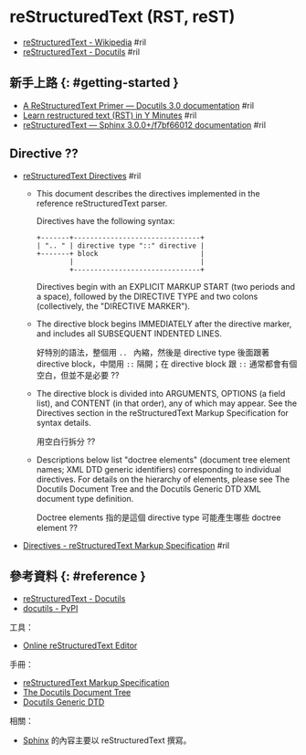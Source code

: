 # reStructuredText (RST, reST)

  - [reStructuredText \- Wikipedia](https://en.wikipedia.org/wiki/ReStructuredText) #ril
  - [reStructuredText - Docutils](http://docutils.sourceforge.net/rst.html) #ril

## 新手上路 {: #getting-started }

  - [A ReStructuredText Primer — Docutils 3\.0 documentation](https://docutils.readthedocs.io/en/sphinx-docs/user/rst/quickstart.html) #ril
  - [Learn restructured text \(RST\) in Y Minutes](https://learnxinyminutes.com/docs/rst/) #ril
  - [reStructuredText — Sphinx 3\.0\.0\+/f7bf66012 documentation](http://www.sphinx-doc.org/en/master/usage/restructuredtext/index.html) #ril

## Directive ??

  - [reStructuredText Directives](http://docutils.sourceforge.net/docs/ref/rst/directives.html) #ril

      - This document describes the directives implemented in the reference reStructuredText parser.

        Directives have the following syntax:

            +-------+-------------------------------+
            | ".. " | directive type "::" directive |
            +-------+ block                         |
                    |                               |
                    +-------------------------------+

        Directives begin with an EXPLICIT MARKUP START (two periods and a space), followed by the DIRECTIVE TYPE and two colons (collectively, the "DIRECTIVE MARKER").

      - The directive block begins IMMEDIATELY after the directive marker, and includes all SUBSEQUENT INDENTED LINES.

        好特別的語法，整個用 `.. ` 內縮，然後是 directive type 後面跟著 directive block，中間用 `::` 隔開；在 directive block 跟 `::` 通常都會有個空白，但並不是必要 ??

      - The directive block is divided into ARGUMENTS, OPTIONS (a field list), and CONTENT (in that order), any of which may appear. See the Directives section in the reStructuredText Markup Specification for syntax details.

        用空白行拆分 ??

      - Descriptions below list "doctree elements" (document tree element names; XML DTD generic identifiers) corresponding to individual directives. For details on the hierarchy of elements, please see The Docutils Document Tree and the Docutils Generic DTD XML document type definition.

        Doctree elements 指的是這個 directive type 可能產生哪些 doctree element ??

  - [Directives - reStructuredText Markup Specification](http://docutils.sourceforge.net/docs/ref/rst/restructuredtext.html#directives) #ril

## 參考資料 {: #reference }

  - [reStructuredText - Docutils](http://docutils.sourceforge.net/rst.html)
  - [docutils - PyPI](https://pypi.org/project/docutils/)

工具：

  - [Online reStructuredText Editor](http://rst.ninjs.org/)

手冊：

  - [reStructuredText Markup Specification](http://docutils.sourceforge.net/docs/ref/rst/restructuredtext.html)
  - [The Docutils Document Tree](http://docutils.sourceforge.net/docs/ref/doctree.html)
  - [Docutils Generic DTD](http://docutils.sourceforge.net/docs/ref/docutils.dtd)

相關：

  - [Sphinx](sphinx.md) 的內容主要以 reStructuredText 撰寫。
